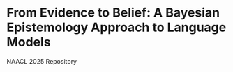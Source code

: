 # From Evidence to Belief: A Bayesian Epistemology Approach to Language Models

NAACL 2025 Repository
